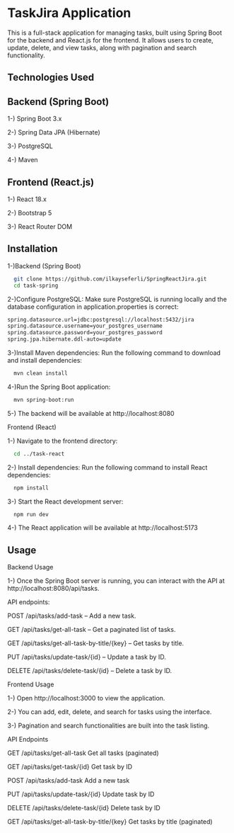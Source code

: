 
# TaskJira Application

This is a full-stack application for managing tasks, built using Spring Boot for the backend and React.js for the frontend. It allows users to create, update, delete, and view tasks, along with pagination and search functionality.


## Technologies Used

## Backend (Spring Boot)

1-) Spring Boot 3.x

2-) Spring Data JPA (Hibernate)

3-) PostgreSQL

4-) Maven

## Frontend (React.js)

1-) React 18.x

2-) Bootstrap 5

3-) React Router DOM
## Installation

1-)Backend (Spring Boot)

```bash
  git clone https://github.com/ilkayseferli/SpringReactJira.git
  cd task-spring
```
2-)Configure PostgreSQL: Make sure PostgreSQL is running locally and the database configuration in application.properties is correct:

```bash
spring.datasource.url=jdbc:postgresql://localhost:5432/jira
spring.datasource.username=your_postgres_username
spring.datasource.password=your_postgres_password
spring.jpa.hibernate.ddl-auto=update
```
3-)Install Maven dependencies: Run the following command to download and install dependencies:

```bash
  mvn clean install
```

4-)Run the Spring Boot application:

```bash
  mvn spring-boot:run
```

5-) The backend will be available at http://localhost:8080

Frontend (React)

1-) Navigate to the frontend directory:

```bash
  cd ../task-react
```

2-) Install dependencies: Run the following command to install React dependencies:

```bash
  npm install
```

3-) Start the React development server:
```bash
  npm run dev
```

4-) The React application will be available at http://localhost:5173

## Usage

Backend Usage

1-) Once the Spring Boot server is running, you can interact with the API at http://localhost:8080/api/tasks.

API endpoints: 

POST /api/tasks/add-task – Add a new task.

GET /api/tasks/get-all-task – Get a paginated list of tasks.

GET /api/tasks/get-all-task-by-title/{key} – Get tasks by title.

PUT /api/tasks/update-task/{id} – Update a task by ID.

DELETE /api/tasks/delete-task/{id} – Delete a task by ID.

Frontend Usage

1-) Open http://localhost:3000 to view the application.

2-) You can add, edit, delete, and search for tasks using the interface.

3-) Pagination and search functionalities are built into the task listing.

API Endpoints

GET	/api/tasks/get-all-task	Get all tasks (paginated)

GET	/api/tasks/get-task/{id}	Get task by ID

POST	/api/tasks/add-task	Add a new task

PUT	/api/tasks/update-task/{id}	Update task by ID

DELETE	/api/tasks/delete-task/{id}	Delete task by ID

GET	/api/tasks/get-all-task-by-title/{key}	Get tasks by title (paginated)
